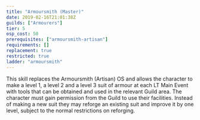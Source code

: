 ```yaml
---
title: "Armoursmith (Master)"
date: 2019-02-16T21:01:38Z
guilds: ["Armourers"]
tier: 5
osp_cost: 50
prerequisites: ["armoursmith-artisan"]
requirements: []
replacement: true
restricted: true
ladder: "armoursmith"
---
```

This skill replaces the Armoursmith (Artisan) OS and allows the character to make a level 1, a level 2 and a level 3 suit of armour at each LT Main Event with tools that can be obtained and used in the relevant Guild area. The character must gain permission from the Guild to use their facilities. Instead of making a new suit they may reforge an existing suit and improve it by one level, subject to the normal restrictions on reforging.